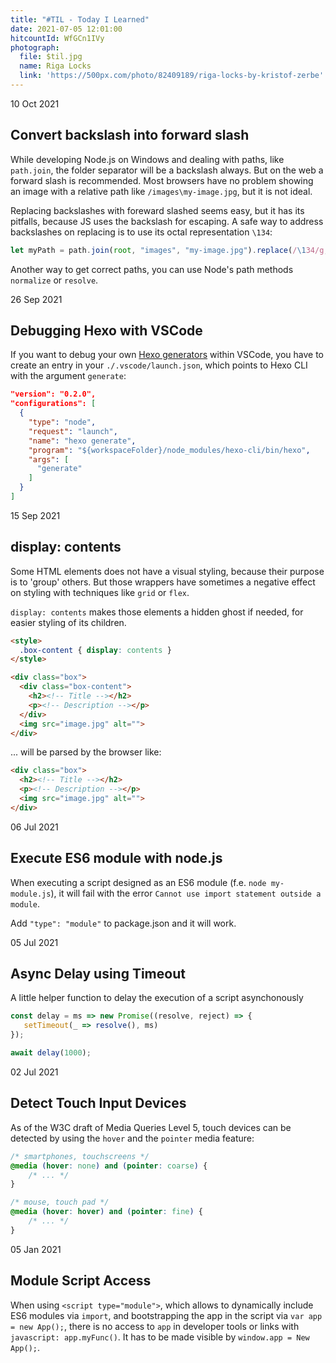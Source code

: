 ```yaml
---
title: "#TIL - Today I Learned"
date: 2021-07-05 12:01:00
hitcountId: WfGCn1IVy
photograph: 
  file: $til.jpg
  name: Riga Locks
  link: 'https://500px.com/photo/82409189/riga-locks-by-kristof-zerbe'
---
```

<section>
<time>10 Oct 2021</time>

## Convert backslash into forward slash

While developing Node.js on Windows and dealing with paths, like ``path.join``, the folder separator will be a backslash always. But on the web a forward slash is recommended. Most browsers have no problem showing an image with a relative path like ``/images\my-image.jpg``, but it is not ideal.

Replacing backslashes with foreward slashed seems easy, but it has its pitfalls, because JS uses the backslash for escaping. A safe way to address backslashes on replacing is to use its octal representation ``\134``:

```js
let myPath = path.join(root, "images", "my-image.jpg").replace(/\134/g,"/");
```

Another way to get correct paths, you can use Node's path methods ``normalize`` or ``resolve``.

</section>

<section>
<time>26 Sep 2021</time>

## Debugging Hexo with VSCode

If you want to debug your own [Hexo generators](https://hexo.io/api/generator.html) within VSCode, you have to create an entry in your ``./.vscode/launch.json``, which points to Hexo CLI with the argument ``generate``:

```json
"version": "0.2.0",
"configurations": [
  {
    "type": "node",
    "request": "launch",
    "name": "hexo generate",
    "program": "${workspaceFolder}/node_modules/hexo-cli/bin/hexo",
    "args": [
      "generate"
    ]
  }
]
```
</section>

<section>
<time>15 Sep 2021</time>

## display: contents

Some HTML elements does not have a visual styling, because their purpose is to 'group' others. But those wrappers have sometimes a negative effect on styling with techniques like ``grid`` or ``flex``. 

``display: contents`` makes those elements a hidden ghost if needed, for easier styling of its children.

```html
<style>
  .box-content { display: contents }
</style>

<div class="box">
  <div class="box-content">
    <h2><!-- Title --></h2>
    <p><!-- Description --></p>
  </div>
  <img src="image.jpg" alt="">
</div>
```

... will be parsed by the browser like:

```html
<div class="box">
  <h2><!-- Title --></h2>
  <p><!-- Description --></p>
  <img src="image.jpg" alt="">
</div>
```
</section>

<section>
<time>06 Jul 2021</time>

## Execute ES6 module with node.js

When executing a script designed as an ES6 module (f.e. ``node my-module.js``), it will fail with the error ``Cannot use import statement outside a module``.

Add ``"type": "module"`` to package.json and it will work.
</section>

<section>
<time>05 Jul 2021</time>

## Async Delay using Timeout

A little helper function to delay the execution of a script asynchonously

```js
const delay = ms => new Promise((resolve, reject) => {
   setTimeout(_ => resolve(), ms)
});

await delay(1000);
```
</section>

<section>
<time>02 Jul 2021</time>

## Detect Touch Input Devices

As of the W3C draft of Media Queries Level 5, touch devices can be detected by using the ``hover`` and the ``pointer`` media feature:

```css
/* smartphones, touchscreens */
@media (hover: none) and (pointer: coarse) {
    /* ... */
}

/* mouse, touch pad */
@media (hover: hover) and (pointer: fine) {
    /* ... */
}
```

</section>

<section>
<time>05 Jan 2021</time>

## Module Script Access

When using ``<script type="module">``, which allows to dynamically include ES6 modules via ``import``, and bootstrapping the app in the script via ``var app = new App();``, there is no access to ``app`` in developer tools or links with ``javascript: app.myFunc()``. It has to be made visible by ``window.app = New App();``.

</section>
